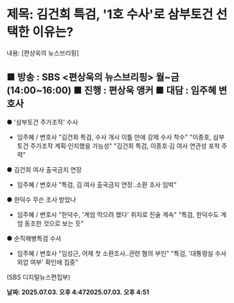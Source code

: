 # **제목: 김건희 특검, '1호 수사'로 삼부토건 선택한 이유는?**

  내용: [편상욱의 뉴스브리핑]



■ 방송 : SBS <편상욱의 뉴스브리핑> 월~금 (14:00~16:00)
■ 진행 : 편상욱 앵커
■ 대담 : 임주혜 변호사
--------------------------------------------

● '삼부토건 주가조작' 수사

* 임주혜 / 변호사
"김건희 특검, 수사 개시 이틀 만에 강제 수사 착수"
"이종호, 삼부토건 주가조작 계획·인지했을 가능성"
"김건희 특검, 이종호·김 여사 연관성 포착 주력"


● 김건희 여사 출국금지 연장

* 임주혜 / 변호사
"특검, 김 여사 출국금지 연장‥소환 조사 임박"


● 한덕수 무슨 조사 받았나

* 임주혜 / 변호사
"한덕수, '계엄 막으려 했다' 취지로 진술 계속"
"특검, 한덕수도 계엄 동조한 것으로 보는 듯"


● 순직해병특검 수사

* 임주혜 / 변호사
"임성근, 어제 첫 소환조사‥관련 혐의 부인"
"특검, '대통령실 수사 외압 여부' 확인에 집중"




(SBS 디지털뉴스편집부)

  **날짜: 2025.07.03. 오후 4:472025.07.03. 오후 4:51**